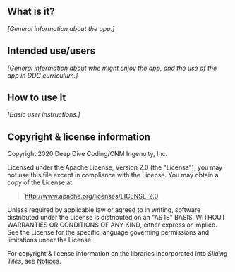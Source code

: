 ## What is it?

_[General information about the app.]_

## Intended use/users

_[General information about whe might enjoy the app, and the use of the app in DDC curriculum.]_

## How to use it

_[Basic user instructions.]_

## Copyright &amp; license information

Copyright 2020 Deep Dive Coding/CNM Ingenuity, Inc.

Licensed under the Apache License, Version 2.0 (the "License");
you may not use this file except in compliance with the License.
You may obtain a copy of the License at

> <http://www.apache.org/licenses/LICENSE-2.0>

Unless required by applicable law or agreed to in writing, software
distributed under the License is distributed on an "AS IS" BASIS,
WITHOUT WARRANTIES OR CONDITIONS OF ANY KIND, either express or implied.
See the License for the specific language governing permissions and
limitations under the License.

For copyright &amp; license information on the libraries incorporated into _Sliding Tiles_, see [Notices](notices.md).